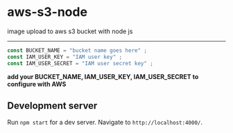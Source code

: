 # aws-s3-node
image upload to aws s3 bucket with node js
***

```javascript
const BUCKET_NAME = "bucket name goes here" ;
const IAM_USER_KEY = "IAM user key" ;
const IAM_USER_SECRET = "IAM user secret key" ;
```

**add your BUCKET_NAME, IAM_USER_KEY, IAM_USER_SECRET to configure with AWS**


## Development server

Run `npm start` for a dev server. Navigate to `http://localhost:4000/`. 
